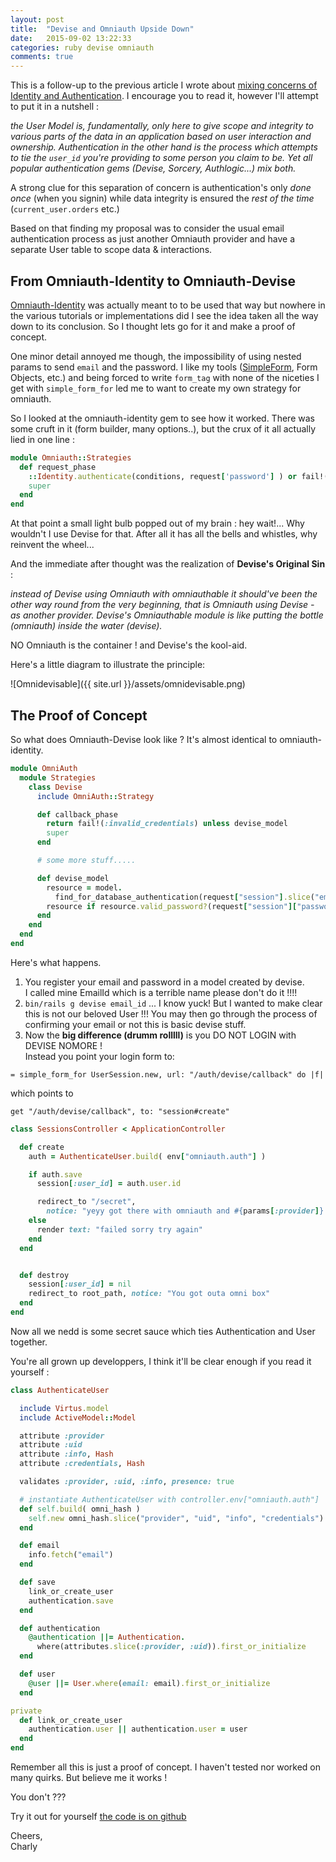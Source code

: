 ```yaml
---
layout: post
title:  "Devise and Omniauth Upside Down"
date:   2015-09-02 13:22:33
categories: ruby devise omniauth
comments: true 
---
```


This is a follow-up to the previous article I wrote about [mixing concerns of Identity and Authentication][1]. I encourage you to read it, however I'll attempt to put it in a nutshell : 

*the User Model is, fundamentally, only here to give scope and integrity to various parts of the data in an application based on user interaction and ownership. Authentication in the other hand is the process which attempts to tie the `user_id` you're providing to some person you claim to be. Yet all popular authentication gems (Devise, Sorcery, Authlogic...) mix both.*

A strong clue for this separation of concern is authentication's only _done once_ (when you signin) while data integrity is ensured the _rest of the time_ (`current_user.orders` etc.)

Based on that finding my proposal was to consider the usual email authentication process as just another Omniauth provider and have a separate User table to scope data & interactions. 

## From Omniauth-Identity to Omniauth-Devise

[Omniauth-Identity][omnid] was actually meant to to be used that way but nowhere in the various tutorials or implementations did I see the idea taken all the way down to its conclusion. So I thought lets go for it and make a proof of concept.

One minor detail annoyed me though, the impossibility of using nested params to send `email` and the password. I like my tools ([SimpleForm][simplef], Form Objects, etc.) and being forced to write `form_tag` with none of the niceties I get with `simple_form_for` led me to want to create my own strategy for omniauth.


So I looked at the omniauth-identity gem to see how it worked. There was some cruft in it (form builder, many options..), but the crux of it all actually lied in one line : 

~~~ ruby
module Omniauth::Strategies
  def request_phase
    ::Identity.authenticate(conditions, request['password'] ) or fail!(:invalid)
    super
  end
end
~~~ 

At that point a small light bulb popped out of my brain : hey wait!... Why wouldn't I use Devise for that. After all it has all the bells and whistles, why reinvent the wheel...

And the immediate after thought was the realization of **Devise's Original Sin** : 

*instead of Devise using Omniauth with omniauthable it should've been the other way round from the very beginning, that is _Omniauth using Devise_ - as  another provider. Devise's Omniauthable module is like putting the bottle (omniauth) inside the water (devise).*

NO Omniauth is the container ! and Devise's the kool-aid.

Here's a little diagram to illustrate the principle:

![Omnidevisable]({{ site.url }}/assets/omnidevisable.png)



## The Proof of Concept
So what does Omniauth-Devise look like ? It's almost identical to omniauth-identity. 

~~~ ruby
module OmniAuth
  module Strategies
    class Devise
      include OmniAuth::Strategy

      def callback_phase
        return fail!(:invalid_credentials) unless devise_model
        super
      end

      # some more stuff.....

      def devise_model
        resource = model.
          find_for_database_authentication(request["session"].slice("email"))
        resource if resource.valid_password?(request["session"]["password"])
      end
    end
  end
end
~~~ 

Here's what happens.

1. You register your email and password in a model created by devise.  
I called mine EmailId which is a terrible name please don't do it !!!!
2. `bin/rails g devise email_id` ... I know yuck! But I wanted to make clear this is not our beloved User !!! You may then go through the process of confirming your email or not this is basic devise stuff.
3. Now the **big difference (drumm rolllll)** is you DO NOT LOGIN with DEVISE NOMORE !  
Instead you point your login form to:

`= simple_form_for UserSession.new, url: "/auth/devise/callback" do |f|`

which points to

`get "/auth/devise/callback", to: "session#create"`

~~~ ruby
class SessionsController < ApplicationController

  def create
    auth = AuthenticateUser.build( env["omniauth.auth"] )

    if auth.save
      session[:user_id] = auth.user.id

      redirect_to "/secret",
        notice: "yeyy got there with omniauth and #{params[:provider]} as provider !"
    else
      render text: "failed sorry try again"
    end
  end


  def destroy
    session[:user_id] = nil
    redirect_to root_path, notice: "You got outa omni box"
  end
end
~~~ 

Now all we nedd is some secret sauce which ties Authentication and User together.

You're all grown up developpers, I think it'll be clear enough  if you read it yourself :

~~~ ruby
class AuthenticateUser

  include Virtus.model
  include ActiveModel::Model

  attribute :provider
  attribute :uid
  attribute :info, Hash
  attribute :credentials, Hash

  validates :provider, :uid, :info, presence: true

  # instantiate AuthenticateUser with controller.env["omniauth.auth"]
  def self.build( omni_hash )
    self.new omni_hash.slice("provider", "uid", "info", "credentials")
  end

  def email
    info.fetch("email")
  end

  def save
    link_or_create_user
    authentication.save
  end

  def authentication
    @authentication ||= Authentication.
      where(attributes.slice(:provider, :uid)).first_or_initialize
  end

  def user
    @user ||= User.where(email: email).first_or_initialize
  end

private
  def link_or_create_user
    authentication.user || authentication.user = user
  end
end
~~~ 

Remember all this is just a proof of concept. I haven't tested nor worked on many quirks. 
But believe me it works ! 

You don't ??? 

Try it out for yourself [the code is on github][gitomni]

Cheers,  
Charly







[1]: {{site.url}}/ruby/omniauth/devise/2015/08/27/single-reponsibility-fighting-consensus.html
[omni]:  https://github.com/intridea/omniauth
[omnid]: https://github.com/intridea/omniauth-identity
[simplef]: https://github.com/plataformatec/simple_form
[gitomni]: https://github.com/charly/omnidevisable

